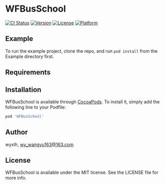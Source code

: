 # WFBusSchool

[![CI Status](https://img.shields.io/travis/wyxlh/WFBusSchool.svg?style=flat)](https://travis-ci.org/wyxlh/WFBusSchool)
[![Version](https://img.shields.io/cocoapods/v/WFBusSchool.svg?style=flat)](https://cocoapods.org/pods/WFBusSchool)
[![License](https://img.shields.io/cocoapods/l/WFBusSchool.svg?style=flat)](https://cocoapods.org/pods/WFBusSchool)
[![Platform](https://img.shields.io/cocoapods/p/WFBusSchool.svg?style=flat)](https://cocoapods.org/pods/WFBusSchool)

## Example

To run the example project, clone the repo, and run `pod install` from the Example directory first.

## Requirements

## Installation

WFBusSchool is available through [CocoaPods](https://cocoapods.org). To install
it, simply add the following line to your Podfile:

```ruby
pod 'WFBusSchool'
```

## Author

wyxlh, wy_wangyu163@163.com

## License

WFBusSchool is available under the MIT license. See the LICENSE file for more info.
